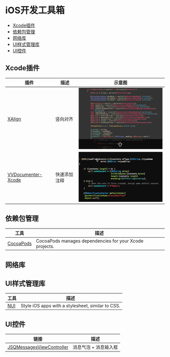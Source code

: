 # iOS开发工具箱

 * [Xcode插件](#xcode插件)
 * [依赖包管理](#依赖包管理)
 * [网络库](#网络库)
 * [UI样式管理库](#ui样式管理库)
 * [UI控件](#ui控件)

## Xcode插件
插件 | 描述 | 示意图 |
------ | ------ | --------- |
[XAlign][XAlign] | 竖向对齐 | <img src="./images/XAlign.gif" alt="XAlign" width="400px" /> |
[VVDocumenter-Xcode][VVDocumenter-Xcode] | 快速添加注释 | <img src="./images/VVDocumenter-Xcode.gif" alt="XAlign" width="400px" /> | 

## 依赖包管理

工具 | 描述 |
------ | ------ |
[CocoaPods][CocoaPods] | CocoaPods manages dependencies for your Xcode projects. |


## 网络库

## UI样式管理库
工具 | 描述 |
------ | ------ |
[NUI][NUI] | Style iOS apps with a stylesheet, similar to CSS. |

## UI控件
链接 | 描述 |
------ | ------ |
[JSQMessagesViewController][JSQMessagesViewController] | 消息气泡 + 消息输入框 |


[XAlign]:https://github.com/qfish/XAlign "XAlign"
[VVDocumenter-Xcode]:https://github.com/onevcat/VVDocumenter-Xcode "VVDocumenter-Xcode"



[CocoaPods]: https://github.com/CocoaPods/CocoaPods
[NUI]: https://github.com/tombenner/nui

[JSQMessagesViewController]:https://github.com/jessesquires/JSQMessagesViewController "JSQMessagesViewController"
